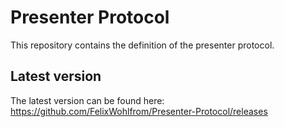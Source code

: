 # Presenter Protocol

This repository contains the definition of the presenter protocol.

## Latest version

The latest version can be found here: https://github.com/FelixWohlfrom/Presenter-Protocol/releases
